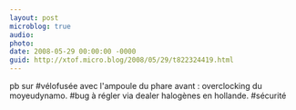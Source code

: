 ```yaml
---
layout: post
microblog: true
audio: 
photo: 
date: 2008-05-29 00:00:00 -0000
guid: http://xtof.micro.blog/2008/05/29/t822324419.html
---
```

pb sur #vélofusée avec l'ampoule du phare avant : overclocking du moyeudynamo.  #bug à régler via dealer halogènes en hollande. #sécurité
